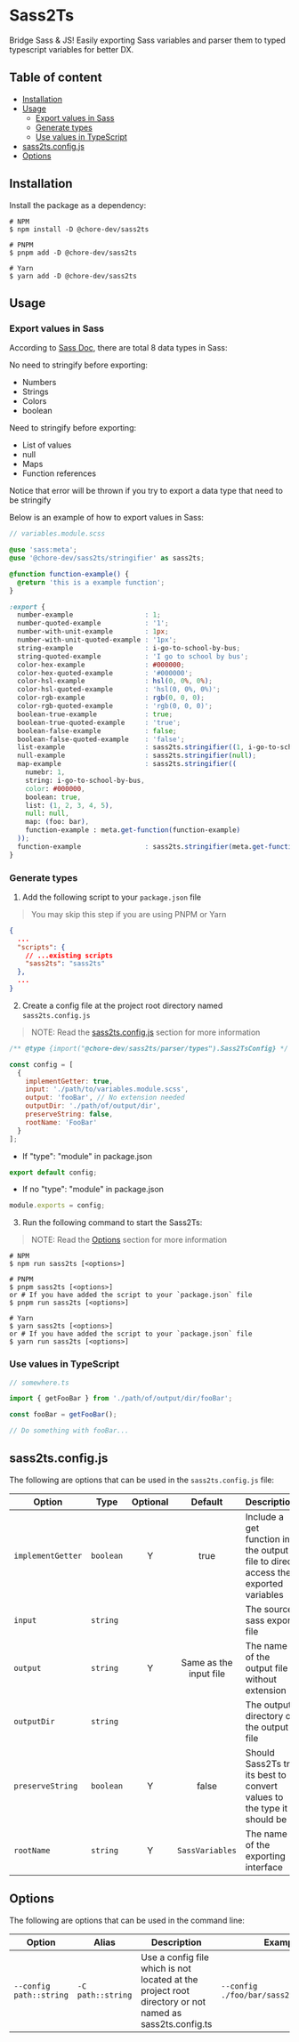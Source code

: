 # Sass2Ts

Bridge Sass & JS! Easily exporting Sass variables and parser them to typed typescript variables for
better DX.

## Table of content

- [Installation](#installation)
- [Usage](#usage)
  - [Export values in Sass](#export-values-in-sass)
  - [Generate types](#generate-types)
  - [Use values in TypeScript](#use-values-in-typescript)
- [sass2ts.config.js](#sass2tsconfigjs)
- [Options](#options)

## Installation

Install the package as a dependency:

```shell
# NPM
$ npm install -D @chore-dev/sass2ts

# PNPM
$ pnpm add -D @chore-dev/sass2ts

# Yarn
$ yarn add -D @chore-dev/sass2ts
```

## Usage

### Export values in Sass

According to [Sass Doc](https://sass-lang.com/documentation/values/), there are total 8 data types
in Sass:

No need to stringify before exporting:

- Numbers
- Strings
- Colors
- boolean

Need to stringify before exporting:

- List of values
- null
- Maps
- Function references

Notice that error will be thrown if you try to export a data type that need to be stringify

Below is an example of how to export values in Sass:

```Scss
// variables.module.scss

@use 'sass:meta';
@use '@chore-dev/sass2ts/stringifier' as sass2ts;

@function function-example() {
  @return 'this is a example function';
}

:export {
  number-example                  : 1;
  number-quoted-example           : '1';
  number-with-unit-example        : 1px;
  number-with-unit-quoted-example : '1px';
  string-example                  : i-go-to-school-by-bus;
  string-quoted-example           : 'I go to school by bus';
  color-hex-example               : #000000;
  color-hex-quoted-example        : '#000000';
  color-hsl-example               : hsl(0, 0%, 0%);
  color-hsl-quoted-example        : 'hsl(0, 0%, 0%)';
  color-rgb-example               : rgb(0, 0, 0);
  color-rgb-quoted-example        : 'rgb(0, 0, 0)';
  boolean-true-example            : true;
  boolean-true-quoted-example     : 'true';
  boolean-false-example           : false;
  boolean-false-quoted-example    : 'false';
  list-example                    : sass2ts.stringifier((1, i-go-to-school-by-bus, #000000, true, (1, 2, 3, 4, 5), null, (foo: bar), meta.get-function(function-example)));
  null-example                    : sass2ts.stringifier(null);
  map-example                     : sass2ts.stringifier((
    numebr: 1,
    string: i-go-to-school-by-bus,
    color: #000000,
    boolean: true,
    list: (1, 2, 3, 4, 5),
    null: null,
    map: (foo: bar),
    function-example : meta.get-function(function-example)
  ));
  function-example                : sass2ts.stringifier(meta.get-function(function-example));
}
```

### Generate types

1. Add the following script to your `package.json` file

> You may skip this step if you are using PNPM or Yarn

```json
{
  ...
  "scripts": {
    // ...existing scripts
    "sass2ts": "sass2ts"
  },
  ...
}
```

2. Create a config file at the project root directory named `sass2ts.config.js`

> NOTE: Read the [sass2ts.config.js](#sass2tsconfigjs) section for more information

```javascript
/** @type {import("@chore-dev/sass2ts/parser/types").Sass2TsConfig} */

const config = [
  {
    implementGetter: true,
    input: './path/to/variables.module.scss',
    output: 'fooBar', // No extension needed
    outputDir: './path/of/output/dir',
    preserveString: false,
    rootName: 'FooBar'
  }
];
```

- If "type": "module" in package.json

```javascript
export default config;
```

- If no "type": "module" in package.json

```javascript
module.exports = config;
```

3. Run the following command to start the Sass2Ts:

> NOTE: Read the [Options](#options) section for more information

```shell
# NPM
$ npm run sass2ts [<options>]

# PNPM
$ pnpm sass2ts [<options>]
or # If you have added the script to your `package.json` file
$ pnpm run sass2ts [<options>]

# Yarn
$ yarn sass2ts [<options>]
or # If you have added the script to your `package.json` file
$ yarn run sass2ts [<options>]
```

### Use values in TypeScript

```typescript
// somewhere.ts

import { getFooBar } from './path/of/output/dir/fooBar';

const fooBar = getFooBar();

// Do something with fooBar...
```

## sass2ts.config.js

The following are options that can be used in the `sass2ts.config.js` file:

| Option            | Type      | Optional |        Default         | Description                                                                       |
| ----------------- | --------- | :------: | :--------------------: | --------------------------------------------------------------------------------- |
| `implementGetter` | `boolean` |    Y     |          true          | Include a get function in the output file to direct access the exported variables |
| `input`           | `string`  |          |                        | The source sass export file                                                       |
| `output`          | `string`  |    Y     | Same as the input file | The name of the output file without extension                                     |
| `outputDir`       | `string`  |          |                        | The output directory of the output file                                           |
| `preserveString`  | `boolean` |    Y     |         false          | Should Sass2Ts try its best to convert values to the type it should be            |
| `rootName`        | `string`  |    Y     |    `SassVariables`     | The name of the exporting interface                                               |

## Options

The following are options that can be used in the command line:

| Option                  | Alias             | Description                                                                                            | Example                                |
| ----------------------- | ----------------- | ------------------------------------------------------------------------------------------------------ | -------------------------------------- |
| `--config path::string` | `-C path::string` | Use a config file which is not located at the project root directory or not named as sass2ts.config.ts | `--config ./foo/bar/sass2ts.config.js` |
